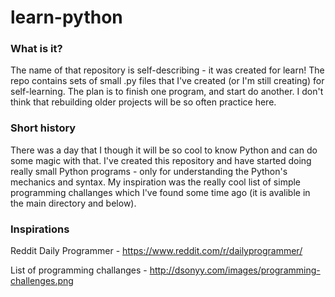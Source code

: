 # learn-python
### What is it?
The name of that repository is self-describing - it was created for learn!
The repo contains sets of small .py files that I've created (or I'm still 
creating) for self-learning. The plan is to finish one program, and start 
do another. I don't think that rebuilding older projects will be so often 
practice here.

### Short history
There was a day that I though it will be so cool to know Python and can do some
magic with that. I've created this repository and have started doing really
small Python programs - only for understanding the Python's mechanics and syntax.
My inspiration was the really cool list of simple programming challanges which 
I've found some time ago (it is avalible in the main directory and below).

### Inspirations
Reddit Daily Programmer - https://www.reddit.com/r/dailyprogrammer/

List of programming challanges - http://dsonyy.com/images/programming-challenges.png

